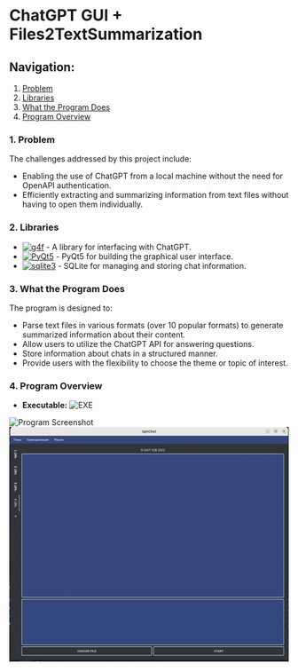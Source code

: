 # ChatGPT GUI + Files2TextSummarization

## Navigation:

1. [Problem](#problem)
2. [Libraries](#libraries)
3. [What the Program Does](#what-the-program-does)
4. [Program Overview](#program-overview)

### 1. Problem <a name="problem"></a>
The challenges addressed by this project include:
- Enabling the use of ChatGPT from a local machine without the need for OpenAPI authentication.
- Efficiently extracting and summarizing information from text files without having to open them individually.

### 2. Libraries <a name="libraries"></a>
- [![g4f](https://img.shields.io/badge/g4f-black?style=for-the-badge&logo=openAI&logoColor=white)]("https://pypi.org/project/g4f/") - A library for interfacing with ChatGPT.
- [![PyQt5](https://img.shields.io/badge/pyqt5-red?style=for-the-badge&logo=qt&logoColor=white)]("https://pypi.org/project/PyQt5") - PyQt5 for building the graphical user interface.
- [![sqlite3](https://img.shields.io/badge/sqlite3-gold?style=for-the-badge&logo=sqlite&logoColor=black)](https://www.sqlite.org/index.html) - SQLite for managing and storing chat information.

### 3. What the Program Does <a name="what-the-program-does"></a>
The program is designed to:
- Parse text files in various formats (over 10 popular formats) to generate summarized information about their content.
- Allow users to utilize the ChatGPT API for answering questions.
- Store information about chats in a structured manner.
- Provide users with the flexibility to choose the theme or topic of interest.

### 4. Program Overview <a name="program-overview"></a>

- **Executable:** ![EXE](https://img.shields.io/badge/EXE-black?style=for-the-badge&logo=windows&logoColor=white)
  
![Program Screenshot](https://github.com/socloseeee/FileParserChatGPT/assets/65871712/1f6ac797-97e1-4cbb-964b-113c4c154e9c)
![Пример GIF](static/work_app.gif)
